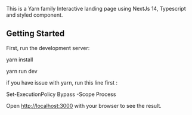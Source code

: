 This is a Yarn family Interactive landing page using NextJs 14, Typescript and styled component.

## Getting Started

First, run the development server:

yarn install 

yarn run dev


if you have issue with yarn, run this line first : 

Set-ExecutionPolicy Bypass -Scope Process 


Open [http://localhost:3000](http://localhost:3000) with your browser to see the result.



